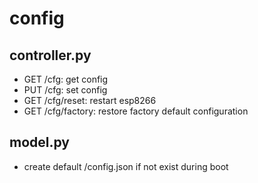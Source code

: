 # config

## controller.py
- GET /cfg: get config
- PUT /cfg: set config
- GET /cfg/reset: restart esp8266
- GET /cfg/factory: restore factory default configuration

## model.py
- create default /config.json if not exist during boot
